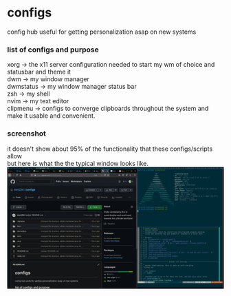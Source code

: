 # configs
config hub useful for getting personalization asap on new systems   

### list of configs and purpose
xorg -> the x11 server configuration needed to start my wm of choice and statusbar and theme it  
dwm -> my window manager  
dwmstatus -> my window manager status bar  
zsh -> my shell  
nvim -> my text editor  
clipmenu -> configs to converge clipboards throughout the system and make it usable and convenient.  

### screenshot
it doesn't show about 95% of the functionality that these configs/scripts allow  
but here is what the the typical window looks like.  
![alt text](https://github.com/trent234/configs/blob/master/screenshot.png)
